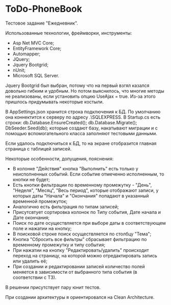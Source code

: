 # ToDo-PhoneBook
Тестовое задание "Ежедневник".

Использованные технологии, фреймворки, инструменты:
- Asp Net MVC Core;
- EntityFramework Core;
- Automapper;
- JQuery;
- Jquery Bootgrid;
- nUnit;
- Microsoft SQL Server.

Jquery Bootgrid был выбран, потому что на первый взгял казался довольно гибким и удобным. Но потом выяснилось, что многие методы не реализованы, если установить опцию UseAjax = true. Из-за этого пришлось придумывать некоторые костыли.

В AppSettings.json хранится строка подключения к БД. По умолчанию она коннектится к серверу по адресу .\\SQLEXPRESS. В Startup.cs есть строки:
db.Database.EnsureCreated();
db.Database.Migrate();
DbSeeder.Seed(db);
которые создают базу, накатывают миграции и с помощью вспомогательного класса заполняют тестовыми данными.

Если удалось подключиться к БД, то на экране отобразится главная страница с таблицей записей.

Некоторые особенности, допущения, пояснения:
- В колонке "Действия" кнопка "Выполнить" есть только у неисполненных событий. Если событие отмеченно исполненным, то кнопки не будет;
- Есть кнопки фильтрации по временному промежутку - "День", "Неделя", "Месяц", "Весь период", которые отображают записи, у которых даты "Начала" и "Окончания" попадают в указанный временной промежуток;
- Аналогично есть фильтрация по типам записей;
- Присутсвтует сортировка колонок по Типу события, Дате начала и Дате окончания;
- Поиск по дате осуществляется при выборе даты в соответствующем поле и нажатии на кнопку; 
- В поисковой строке поиск осуществляется по столбцу "Тема";
- Кнопка "Сбросить все фильтры" сбрасывает фильтрацию по временному промежутку и типу события;
- При нажатии на кнопку "Редактировать/удалить" происходит переход на страницу, на которой можно отредактировать запись или удалить её;
- При создании и редактировании записей количество полей меняется в зависимости от выбранного типа события (в соответствии с ТЗ).

В решении присутствует пару юнит тестов.

При создании архитектуры я ориентировался на Clean Architecture.
